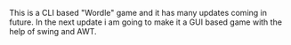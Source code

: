 This is a CLI based "Wordle" game and it has many updates coming in future.
In the next update i am going to make it a GUI based game with the help of swing and AWT.
